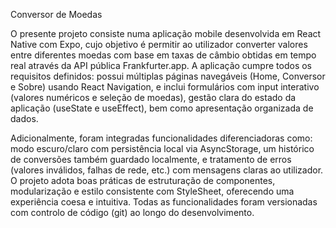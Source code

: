 Conversor de Moedas

O presente projeto consiste numa aplicação mobile desenvolvida em React Native com Expo, cujo objetivo é
permitir ao utilizador converter valores entre diferentes moedas com base em taxas de câmbio obtidas em
tempo real através da API pública Frankfurter.app. A aplicação cumpre todos os requisitos definidos: possui
múltiplas páginas navegáveis (Home, Conversor e Sobre) usando React Navigation, e inclui formulários com
input interativo (valores numéricos e seleção de moedas), gestão clara do estado da aplicação (useState e
useEffect), bem como apresentação organizada de dados.

Adicionalmente, foram integradas funcionalidades diferenciadoras como: modo escuro/claro com persistência
local via AsyncStorage, um histórico de conversões também guardado localmente, e tratamento de erros
(valores inválidos, falhas de rede, etc.) com mensagens claras ao utilizador. O projeto adota boas práticas de
estruturação de componentes, modularização e estilo consistente com StyleSheet, oferecendo uma experiência
coesa e intuitiva. Todas as funcionalidades foram versionadas com controlo de código (git) ao longo do
desenvolvimento.
